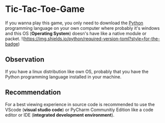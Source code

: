 # Tic-Tac-Toe-Game
 If you wanna play this game, you only need to download the <a href="https://" target="_blank" rel="external">Python</a> programming language on your own computer where probably it's windows and this OS (<strong>Operating System</strong>) doesn's have like a native module or packet.
 !(https://img.shields.io/python/required-version-toml?style=for-the-badge)
 ## Observation
 If you have a linux distribution like own OS, probably that you have the Python programming language installed in your machine.
 ## Recommendation
 For a best viewing experience in source code is recommended to use the VScode (<strong>visual studio code</strong>) or PyCharm Communitiy Edition like a code editor or IDE (<strong>integrated development environment</strong>).
